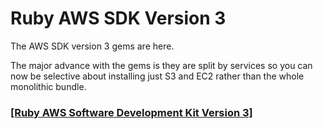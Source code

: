 
# Ruby AWS SDK Version 3

The AWS SDK version 3 gems are here.

The major advance with the gems is they are split by services so you can now be selective about installing just S3 and EC2 rather than the whole monolithic bundle.

### [[Ruby AWS Software Development Kit Version 3]](https://docs.aws.amazon.com/sdk-for-ruby/v3/api/index.html)



